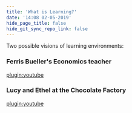```yaml
---
title: 'What is Learning?'
date: '14:08 02-05-2019'
hide_page_title: false
hide_git_sync_repo_link: false
---
```


Two possible visions of learning environments:

### Ferris Bueller's Economics teacher

[plugin:youtube](https://www.youtube.com/watch?v=uhiCFdWeQfA)

### Lucy and Ethel at the Chocolate Factory

[plugin:youtube](https://www.youtube.com/watch?v=8NPzLBSBzPI)
